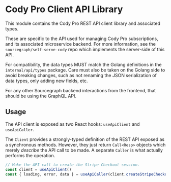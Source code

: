# Cody Pro Client API Library

This module contains the Cody Pro REST API client library and associated types.

These are specific to the API used for managing Cody Pro subscriptions, and its associated
microservice backend. For more information, see the `sourcegraph/self-serve-cody` repo which
implements the server-side of this API.

For compatibility, the data types MUST match the Golang definitions in the `internal/api/types`
package. Care must also be taken on the Golang side to avoid breaking changes, such as not
renaming the JSON serialization of data types, only adding new fields, etc.

For any other Sourcegraph backend interactions from the frontend, that should be using the
GraphQL API.

## Usage

The API client is exposed as two React hooks: `useApiClient` and `useApiCaller`.

The `Client` provides a strongly-typed definition of the REST API exposed as a synchronous methods.
However, they just return `Call<Resp>` objects which merely _describe_ the API call to be made.
A separate `Caller` is what actually performs the operation.

```ts
// Make the API call to create the Stripe Checkout session.
const client = useApiClient()
const { loading, error, data } = useApiCaller(client.createStripeCheckoutSession(req))
```

